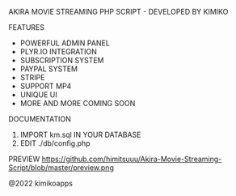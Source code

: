 AKIRA MOVIE STREAMING PHP SCRIPT - DEVELOPED BY KIMIKO

FEATURES
- POWERFUL ADMIN PANEL
- PLYR.IO INTEGRATION
- SUBSCRIPTION SYSTEM
- PAYPAL SYSTEM
- STRIPE
- SUPPORT MP4
- UNIQUE UI
- MORE AND MORE COMING SOON

DOCUMENTATION

1. IMPORT km.sql IN YOUR DATABASE
2. EDIT ./db/config.php

PREVIEW
https://github.com/himitsuuu/Akira-Movie-Streaming-Script/blob/master/preview.png

@2022 kimikoapps
